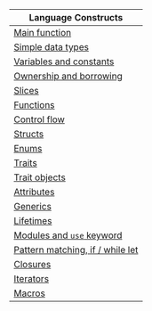 | Language Constructs |
|--------|
| [Main function](main.md) |
| [Simple data types](simple_data_types.md) |
| [Variables and constants](variables_and_constants.md) |
| [Ownership and borrowing](ownership_borrowing.md) |
| [Slices](slices.md) |
| [Functions](functions.md) |
| [Control flow](control_flow.md) |
| [Structs](structs.md) |
| [Enums](enums.md) |
| [Traits](traits.md) |
| [Trait objects](trait_objects.md) |
| [Attributes](attributes.md) |
| [Generics](generics.md) |
| [Lifetimes](lifetimes.md) |
| [Modules and `use` keyword](modules.md) |
| [Pattern matching, if / while let](match.md) |
| [Closures](closures.md) |
| [Iterators](iterators.md) |
| [Macros](macros.md) |
